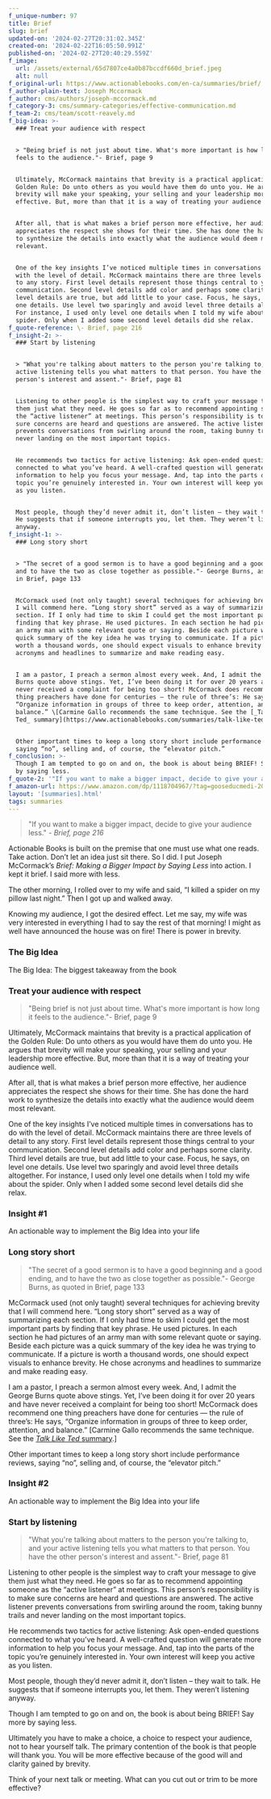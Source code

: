 ```yaml
---
f_unique-number: 97
title: Brief
slug: brief
updated-on: '2024-02-27T20:31:02.345Z'
created-on: '2024-02-22T16:05:50.991Z'
published-on: '2024-02-27T20:40:29.559Z'
f_image:
  url: /assets/external/65d7807ce4a0b87bccdf660d_brief.jpeg
  alt: null
f_original-url: https://www.actionablebooks.com/en-ca/summaries/brief/
f_author-plain-text: Joseph Mccormack
f_author: cms/authors/joseph-mccormack.md
f_category-3: cms/summary-categories/effective-communication.md
f_team-2: cms/team/scott-reavely.md
f_big-idea: >-
  ### Treat your audience with respect


  > "Being brief is not just about time. What's more important is how long it
  feels to the audience."- Brief, page 9


  Ultimately, McCormack maintains that brevity is a practical application of the
  Golden Rule: Do unto others as you would have them do unto you. He argues that
  brevity will make your speaking, your selling and your leadership more
  effective. But, more than that it is a way of treating your audience well.


  After all, that is what makes a brief person more effective, her audience
  appreciates the respect she shows for their time. She has done the hard work
  to synthesize the details into exactly what the audience would deem most
  relevant.


  One of the key insights I’ve noticed multiple times in conversations has to do
  with the level of detail. McCormack maintains there are three levels of detail
  to any story. First level details represent those things central to your
  communication. Second level details add color and perhaps some clarity. Third
  level details are true, but add little to your case. Focus, he says, on level
  one details. Use level two sparingly and avoid level three details altogether.
  For instance, I used only level one details when I told my wife about the
  spider. Only when I added some second level details did she relax.
f_quote-reference: \- Brief, page 216
f_insight-2: >-
  ### Start by listening


  > "What you're talking about matters to the person you're talking to, and your
  active listening tells you what matters to that person. You have the other
  person's interest and assent."- Brief, page 81


  Listening to other people is the simplest way to craft your message to give
  them just what they need. He goes so far as to recommend appointing someone as
  the “active listener” at meetings. This person’s responsibility is to make
  sure concerns are heard and questions are answered. The active listener
  prevents conversations from swirling around the room, taking bunny trails and
  never landing on the most important topics.


  He recommends two tactics for active listening: Ask open-ended questions
  connected to what you’ve heard. A well-crafted question will generate more
  information to help you focus your message. And, tap into the parts of the
  topic you’re genuinely interested in. Your own interest will keep you active
  as you listen.


  Most people, though they’d never admit it, don’t listen – they wait to talk.
  He suggests that if someone interrupts you, let them. They weren’t listening
  anyway.
f_insight-1: >-
  ### Long story short


  > "The secret of a good sermon is to have a good beginning and a good ending,
  and to have the two as close together as possible."- George Burns, as quoted
  in Brief, page 133


  McCormack used (not only taught) several techniques for achieving brevity that
  I will commend here. “Long story short” served as a way of summarizing each
  section. If I only had time to skim I could get the most important parts by
  finding that key phrase. He used pictures. In each section he had pictures of
  an army man with some relevant quote or saying. Beside each picture was a
  quick summary of the key idea he was trying to communicate. If a picture is
  worth a thousand words, one should expect visuals to enhance brevity. He chose
  acronyms and headlines to summarize and make reading easy.


  I am a pastor, I preach a sermon almost every week. And, I admit the George
  Burns quote above stings. Yet, I’ve been doing it for over 20 years and have
  never received a complaint for being too short! McCormack does recommend one
  thing preachers have done for centuries — the rule of three’s: He says,
  “Organize information in groups of three to keep order, attention, and
  balance.” \[Carmine Gallo recommends the same technique. See the [_Talk Like
  Ted_ summary](https://www.actionablebooks.com/summaries/talk-like-ted/).\]


  Other important times to keep a long story short include performance reviews,
  saying “no”, selling and, of course, the “elevator pitch.”
f_conclusion: >-
  Though I am tempted to go on and on, the book is about being BRIEF! Say more
  by saying less.
f_quote-2: '"If you want to make a bigger impact, decide to give your audience less."'
f_amazon-url: https://www.amazon.com/dp/1118704967/?tag=gooseducmedi-20
layout: '[summaries].html'
tags: summaries
---
```


> "If you want to make a bigger impact, decide to give your audience less." _\- Brief, page 216_

Actionable Books is built on the premise that one must use what one reads. Take action. Don’t let an idea just sit there. So I did. I put Joseph McCormack’s _Brief: Making a Bigger Impact by Saying Less_ into action. I kept it brief. I said more with less.

The other morning, I rolled over to my wife and said, “I killed a spider on my pillow last night.” Then I got up and walked away.

Knowing my audience, I got the desired effect. Let me say, my wife was very interested in everything I had to say the rest of that morning! I might as well have announced the house was on fire! There is power in brevity.

### The Big Idea

The Big Idea: The biggest takeaway from the book

### Treat your audience with respect

> "Being brief is not just about time. What's more important is how long it feels to the audience."- Brief, page 9

Ultimately, McCormack maintains that brevity is a practical application of the Golden Rule: Do unto others as you would have them do unto you. He argues that brevity will make your speaking, your selling and your leadership more effective. But, more than that it is a way of treating your audience well.

After all, that is what makes a brief person more effective, her audience appreciates the respect she shows for their time. She has done the hard work to synthesize the details into exactly what the audience would deem most relevant.

One of the key insights I’ve noticed multiple times in conversations has to do with the level of detail. McCormack maintains there are three levels of detail to any story. First level details represent those things central to your communication. Second level details add color and perhaps some clarity. Third level details are true, but add little to your case. Focus, he says, on level one details. Use level two sparingly and avoid level three details altogether. For instance, I used only level one details when I told my wife about the spider. Only when I added some second level details did she relax.

### Insight #1

An actionable way to implement the Big Idea into your life

### Long story short

> "The secret of a good sermon is to have a good beginning and a good ending, and to have the two as close together as possible."- George Burns, as quoted in Brief, page 133

McCormack used (not only taught) several techniques for achieving brevity that I will commend here. “Long story short” served as a way of summarizing each section. If I only had time to skim I could get the most important parts by finding that key phrase. He used pictures. In each section he had pictures of an army man with some relevant quote or saying. Beside each picture was a quick summary of the key idea he was trying to communicate. If a picture is worth a thousand words, one should expect visuals to enhance brevity. He chose acronyms and headlines to summarize and make reading easy.

I am a pastor, I preach a sermon almost every week. And, I admit the George Burns quote above stings. Yet, I’ve been doing it for over 20 years and have never received a complaint for being too short! McCormack does recommend one thing preachers have done for centuries — the rule of three’s: He says, “Organize information in groups of three to keep order, attention, and balance.” \[Carmine Gallo recommends the same technique. See the [_Talk Like Ted_ summary](https://www.actionablebooks.com/summaries/talk-like-ted/).\]

Other important times to keep a long story short include performance reviews, saying “no”, selling and, of course, the “elevator pitch.”

### Insight #2

An actionable way to implement the Big Idea into your life

### Start by listening

> "What you're talking about matters to the person you're talking to, and your active listening tells you what matters to that person. You have the other person's interest and assent."- Brief, page 81

Listening to other people is the simplest way to craft your message to give them just what they need. He goes so far as to recommend appointing someone as the “active listener” at meetings. This person’s responsibility is to make sure concerns are heard and questions are answered. The active listener prevents conversations from swirling around the room, taking bunny trails and never landing on the most important topics.

He recommends two tactics for active listening: Ask open-ended questions connected to what you’ve heard. A well-crafted question will generate more information to help you focus your message. And, tap into the parts of the topic you’re genuinely interested in. Your own interest will keep you active as you listen.

Most people, though they’d never admit it, don’t listen – they wait to talk. He suggests that if someone interrupts you, let them. They weren’t listening anyway.

Though I am tempted to go on and on, the book is about being BRIEF! Say more by saying less.

Ultimately you have to make a choice, a choice to respect your audience, not to hear yourself talk. The primary contention of the book is that people will thank you. You will be more effective because of the good will and clarity gained by brevity.

Think of your next talk or meeting. What can you cut out or trim to be more effective?
